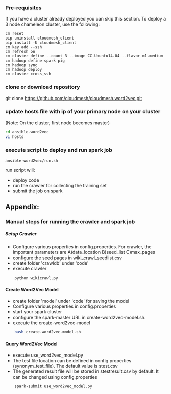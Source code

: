 ### Pre-requisites

If you have a cluster already deployed you can skip this section. To deploy a 3 node chameleon cluster, use the following:

    cm reset
    pip uninstall cloudmesh_client
    pip install -U cloudmesh_client
    cm key add --ssh
    cm refresh on
    cm cluster define --count 3 --image CC-Ubuntu14.04 --flavor m1.medium
    cm hadoop define spark pig
    cm hadoop sync
    cm hadoop deploy
    cm cluster cross_ssh

### clone or download repository

git clone https://github.com/cloudmesh/cloudmesh.word2vec.git 

### update hosts file with ip of your primary node on your cluster 
  (Note: On the cluster, first node becomes master)

```sh
cd ansible-word2vec
vi hosts
```

### execute script to deploy and run spark job

    ansible-word2vec/run.sh

run script will: 
- deploy code
- run the crawler for collecting the training set
- submit the job on spark


## Appendix:

### Manual steps for running the crawler and spark job

##### Setup Crawler
 - Configure various properties in config.properties. For crawler, the
important parameters are A)data_location B)seed_list C)max_pages
 -  configure the seed pages in wiki_crawl_seedlist.csv
 - create folder 'crawldb' under 'code'
 - execute crawler
```sh
    python wikicrawl.py
```
#### Create Word2Vec Model
 - create folder 'model' under 'code' for saving the model
 - Configure various properties in config.properties
 - start your spark cluster
 - configure the spark-master URL in create-word2vec-model.sh.
 - execute the create-word2vec-model
```sh
    bash create-word2vec-model.sh
```

#### Query Word2Vec Model
 - execute use_word2vec_model.py
 - The test file location can be defined in config.properties
(synonym_test_file). The default value is stest.csv
 - The generated result file will be stored in stestresult.csv by default. It
 can be changed using config.properties
```sh
    spark-submit use_word2vec_model.py
```

